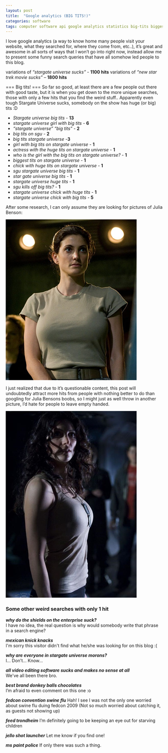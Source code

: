 ```yaml
---
layout: post
title:  "Google analytics (BIG TITS!)"
categories: software
tags: computer software api google analytics statistics big-tits biggest-titties funny googling search-engine julia-benson stargate stargate-universe sci-fi tv  waybackmachine startrek easter
---
```


I love google analytics (a way to know home many people visit your website, what they searched for, where they come from, etc..), it’s great and awesome in all sorts of ways that I won’t go into right now, instead allow me to present some funny search queries that have all somehow led people to this blog.

variations of *“stargate universe sucks”* - **1100 hits**
variations of *“new star trek movie sucks”* – **1800 hits**

=== Big tits! ===
So far so good, at least there are a few people out there with good taste, but it is when you get down to the more unique searches, those with only a few hits that you find the weird stuff.. Apparently even tough Stargate Universe sucks, somebody on the show has huge (or big) tits :D

* *Stargate universe big tits* - **13**
* *stargate universe girl with big tits* - **6**
* *“stargate universe” “big tits”* - **2**
* *big tits on sgu* - **2**
* *big tits stargate universe* -**3**
* *girl with big tits on stargate universe* - **1**
* *actress with the huge tits on stargate universe* - **1**
* *who is the girl with the big tits on stargate universe?* - **1**
* *biggest tits on stargate universe* - **1**
* *chick with huge tits on stargate universe* - **1**
* *sgu stargate universe big tits* - **1**
* *star gate universe big tits* - **1**
* *stargate universe huge tits* - **1**
* *sgu kills off big tits?* - **1**
* *stargate universe chick with huge tits* - **1**
* *stargate universe chick with big tits* - **5**

After some research, I can only assume they are looking for pictures of Julia Benson:

![Julia Benson](/images/2010-benson1.jpg)

I just realized that due to it’s questionable content, this post will undoubtedly attract more hits from people with nothing better to do than googling for Julia Bensons boobs, so I might just as well throw in another picture, I’d hate for people to leave empty handed.

![Julia Benson](/images/2010-benson2.jpg)

### Some other weird searches with only 1 hit

***why do the shields on the enterprise suck?***  
I have no idea, the real question is why would somebody write that phrase in a search engine?

***mexican knick knacks***  
I'm sorry this visitor didn't find what he/she was looking for on this blog :(

***why are everyone in stargate universe morons?***  
I... Don’t... Know...

***all video editing software sucks and makes no sense at all***  
We've all been there bro.

***best brand donkey balls chocolates***  
I’m afraid to even comment on this one :o

***fedcon convention swine flu***
Hah! I see I was not the only one worried about swine flu duing fedcon 2009 (Not so much worried about catching it, as guests not showing up)

***feed trondheim***
I’m definitely going to be keeping an eye out for starving children

***jello shot launcher***
Let me know if you find one!

***ms paint police***
If only there was such a thing.

